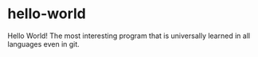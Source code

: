 # hello-world
Hello World! The most interesting program that is universally learned in all languages even in git.
